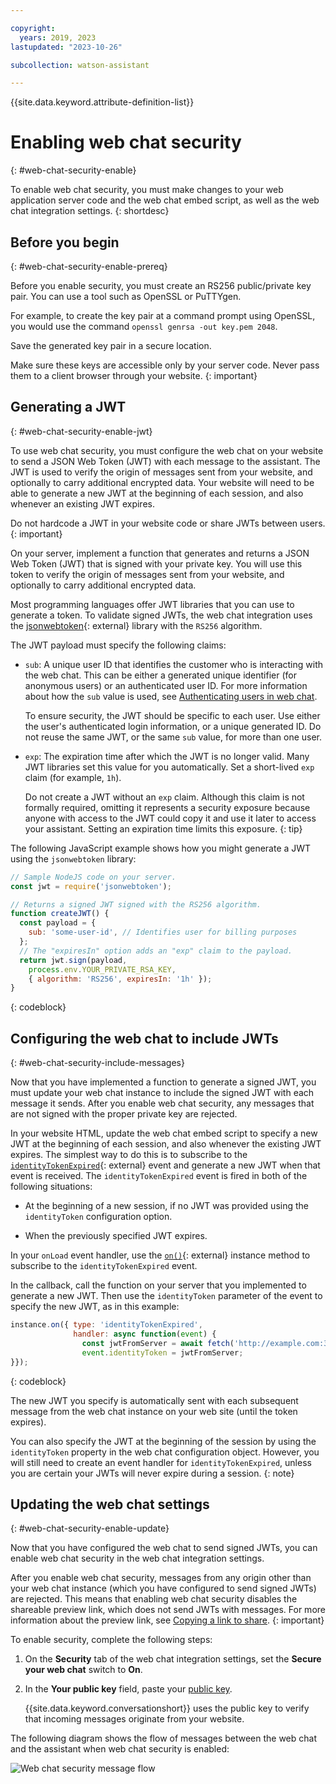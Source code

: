```yaml
---

copyright:
  years: 2019, 2023
lastupdated: "2023-10-26"

subcollection: watson-assistant

---
```


{{site.data.keyword.attribute-definition-list}}

# Enabling web chat security
{: #web-chat-security-enable}

To enable web chat security, you must make changes to your web application server code and the web chat embed script, as well as the web chat integration settings.
{: shortdesc}

## Before you begin
{: #web-chat-security-enable-prereq}

Before you enable security, you must create an RS256 public/private key pair. You can use a tool such as OpenSSL or PuTTYgen.

For example, to create the key pair at a command prompt using OpenSSL, you would use the command `openssl genrsa -out key.pem 2048`.

Save the generated key pair in a secure location.

Make sure these keys are accessible only by your server code. Never pass them to a client browser through your website.
{: important}

## Generating a JWT
{: #web-chat-security-enable-jwt}

To use web chat security, you must configure the web chat on your website to send a JSON Web Token (JWT) with each message to the assistant. The JWT is used to verify the origin of messages sent from your website, and optionally to carry additional encrypted data. Your website will need to be able to generate a new JWT at the beginning of each session, and also whenever an existing JWT expires.

Do not hardcode a JWT in your website code or share JWTs between users.
{: important}

On your server, implement a function that generates and returns a JSON Web Token (JWT) that is signed with your private key. You will use this token to verify the origin of messages sent from your website, and optionally to carry additional encrypted data.

Most programming languages offer JWT libraries that you can use to generate a token. To validate signed JWTs, the web chat integration uses the [jsonwebtoken](https://www.npmjs.com/package/jsonwebtoken){: external} library with the `RS256` algorithm.

The JWT payload must specify the following claims:

- `sub`: A unique user ID that identifies the customer who is interacting with the web chat. This can be either a generated unique identifier (for anonymous users) or an authenticated user ID. For more information about how the `sub` value is used, see [Authenticating users in web chat](/docs/watson-assistant?topic=watson-assistant-web-chat-security-authenticate).

    To ensure security, the JWT should be specific to each user. Use either the user's authenticated login information, or a unique generated ID. Do not reuse the same JWT, or the same `sub` value, for more than one user.

- `exp`: The expiration time after which the JWT is no longer valid. Many JWT libraries set this value for you automatically. Set a short-lived `exp` claim (for example, `1h`).

    Do not create a JWT without an `exp` claim. Although this claim is not formally required, omitting it represents a security exposure because anyone with access to the JWT could copy it and use it later to access your assistant. Setting an expiration time limits this exposure.
    {: tip}

The following JavaScript example shows how you might generate a JWT using the `jsonwebtoken` library:

```javascript
// Sample NodeJS code on your server.
const jwt = require('jsonwebtoken');

// Returns a signed JWT signed with the RS256 algorithm.
function createJWT() {
  const payload = {
    sub: 'some-user-id', // Identifies user for billing purposes
  };
  // The "expiresIn" option adds an "exp" claim to the payload.
  return jwt.sign(payload,
    process.env.YOUR_PRIVATE_RSA_KEY,
    { algorithm: 'RS256', expiresIn: '1h' });
}
```
{: codeblock}

## Configuring the web chat to include JWTs
{: #web-chat-security-include-messages}

Now that you have implemented a function to generate a signed JWT, you must update your web chat instance to include the signed JWT with each message it sends. After you enable web chat security, any messages that are not signed with the proper private key are rejected.

In your website HTML, update the web chat embed script to specify a new JWT at the beginning of each session, and also whenever the existing JWT expires. The simplest way to do this is to subscribe to the [`identityTokenExpired`](https://web-chat.global.assistant.watson.cloud.ibm.com/docs.html?to=api-events#identityexpired){: external} event and generate a new JWT when that event is received. The `identityTokenExpired` event is fired in both of the following situations:

- At the beginning of a new session, if no JWT was provided using the `identityToken` configuration option.

- When the previously specified JWT expires.

In your `onLoad` event handler, use the [`on()`](https://web-chat.global.assistant.watson.cloud.ibm.com/docs.html?to=api-instance-methods#on){: external} instance method to subscribe to the `identityTokenExpired` event. 

In the callback, call the function on your server that you implemented to generate a new JWT. Then use the `identityToken` parameter of the event to specify the new JWT, as in this example:

```javascript
instance.on({ type: 'identityTokenExpired',
              handler: async function(event) {
                const jwtFromServer = await fetch('http://example.com:3001/createJWT');
                event.identityToken = jwtFromServer;
}});
```
{: codeblock}

The new JWT you specify is automatically sent with each subsequent message from the web chat instance on your web site (until the token expires).

You can also specify the JWT at the beginning of the session by using the `identityToken` property in the web chat configuration object. However, you will still need to create an event handler for `identityTokenExpired`, unless you are certain your JWTs will never expire during a session.
{: note}

## Updating the web chat settings
{: #web-chat-security-enable-update}

Now that you have configured the web chat to send signed JWTs, you can enable web chat security in the web chat integration settings.

After you enable web chat security, messages from any origin other than your web chat instance (which you have configured to send signed JWTs) are rejected. This means that enabling web chat security disables the shareable preview link, which does not send JWTs with messages. For more information about the preview link, see [Copying a link to share](/docs/watson-assistant?topic=watson-assistant-preview-share#preview-share-link).
{: important}

To enable security, complete the following steps:

1. On the **Security** tab of the web chat integration settings, set the **Secure your web chat** switch to **On**.

1. In the **Your public key** field, paste your [public key](#web-chat-security-enable-prereq).

    {{site.data.keyword.conversationshort}} uses the public key to verify that incoming messages originate from your website.

The following diagram shows the flow of messages between the web chat and the assistant when web chat security is enabled:

![Web chat security message flow](images/web-chat-security.png)

